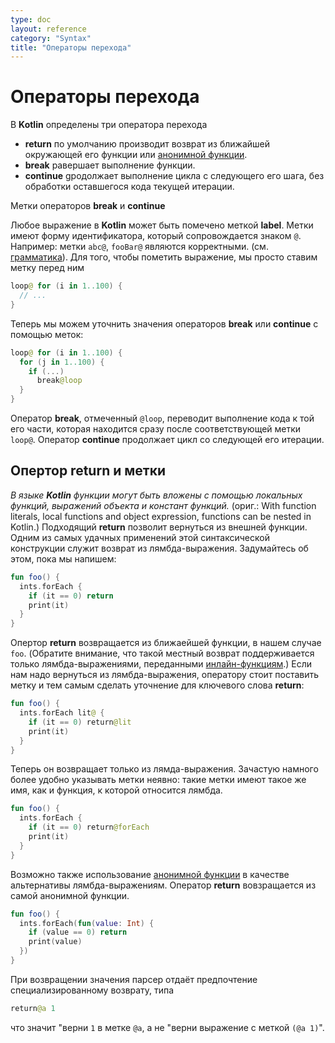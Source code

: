 ```yaml
---
type: doc
layout: reference
category: "Syntax"
title: "Операторы перехода"
---
```


<!--# Returns and Jumps-->
# Операторы перехода

<!--Kotlin has three structural jump operators-->
В <b>Kotlin</b> определены три оператора перехода

<!--* **return** By default returns from the nearest enclosing function or [anonymous function](lambdas.html#anonymous-functions).
* **break**. Terminates the nearest enclosing loop.
* **continue**. Proceeds to the next step of the nearest enclosing loop.-->
* **return** по умолчанию производит возврат из ближайшей окружающей его функции или [анонимной функции](http://kotlinlang.org/docs/reference/lambdas.html#anonymous-functions).
* **break** pавершает выполнение функции.
* **continue** gродолжает выполнение цикла с следующего его шага, без обработки оставшегося кода текущей итерации.


<!--## Break and Continue Labels-->
Метки операторов **break** и **continue**

<!--Any expression in Kotlin may be marked with a **label**.
Labels have the form of an identifier followed by the `@` sign, for example: `abc@`, `fooBar@` are valid labels (see the [grammar](grammar.html#label)).
To label an expression, we just put a label in front of it-->
Любое выражение в <b>Kotlin</b> может быть помечено меткой **label**.
Метки имеют форму идентификатора, который сопровождается знаком `@`. Например: метки `abc@`, `fooBar@` являются корректными.
(см. [грамматика](http://kotlinlang.org/docs/reference/grammar.html#label)). Для того, чтобы пометить выражение, мы просто ставим метку перед ним

``` kotlin
loop@ for (i in 1..100) {
  // ...
}
```

<!--Now, we can qualify a **break** or a **continue** with a label:-->
Теперь мы можем уточнить значения операторов **break** или **continue** с помощью меток:

``` kotlin
loop@ for (i in 1..100) {
  for (j in 1..100) {
    if (...)
      break@loop
  }
}
```

<!--A **break** qualified with a label jumps to the execution point right after the loop marked with that label.
A **continue** proceeds to the next iteration of that loop.-->
Оператор **break**, отмеченный `@loop`, переводит выполнение кода к той его части, которая находится сразу после соответствующей метки `loop@`.
Оператор **continue** продолжает цикл со следующей его итерации.


<!--## Return at Labels-->
## Опертор **return** и метки

<!--With function literals, local functions and object expression, functions can be nested in Kotlin. 
Qualified **return**s allow us to return from an outer function. 
The most important use case is returning from a lambda expression. Recall that when we write this:-->
_В языке <b>Kotlin</b> функции могут быть вложены с помощью локальных функций, выражений объекта и констант функций._
(ориг.: With function literals, local functions and object expression, functions can be nested in Kotlin.)
Подходящий **return** позволит вернуться из внешней функции.
Одним из самых удачных применений этой синтаксической конструкции служит возврат из лямбда-выражения. Задумайтесь об этом, пока мы напишем:

``` kotlin
fun foo() {
  ints.forEach {
    if (it == 0) return
    print(it)
  }
}
```

<!--The **return** expression returns from the nearest enclosing function, i.e. `foo`.
(Note that such non-local returns are supported only for lambda expressions passed to [inline functions](inline-functions.html).)
If we need to return from a lambda expression, we have to label it and qualify the **return**:-->
Опертор **return** возвращается из ближаейшей функции, в нашем случае `foo`.
(Обратите внимание, что такой местный возврат поддерживается только лямбда-выражениями, переданными [инлайн-функциям](http://kotlinlang.org/docs/reference/inline-functions.html).) Если нам надо вернуться из лямбда-выражения, оператору стоит поставить метку и тем самым сделать уточнение для ключевого слова **return**:

``` kotlin
fun foo() {
  ints.forEach lit@ {
    if (it == 0) return@lit
    print(it)
  }
}
```

<!--Now, it returns only from the lambda expression. Oftentimes it is more convenient to use implicits labels:
such a label has the same name as the function to which the lambda is passed.-->
Теперь он возвращает только из лямда-выражения. Зачастую намного более удобно указывать метки неявно: такие метки имеют такое же имя, как и функция, к которой относится лямбда.  

``` kotlin
fun foo() {
  ints.forEach {
    if (it == 0) return@forEach
    print(it)
  }
}
```

<!--Alternatively, we can replace the lambda expression with an [anonymous function](lambdas.html#anonymous-functions).
A **return** statement in an anomymous function will return from the anonymous function itself.-->
Возможно также использование [анонимной функции](http://kotlinlang.org/docs/reference/lambdas.html#anonymous-functions) в качестве альтернативы лямбда-выражениям. Оператор **return** вовзращается из самой анонимной функции.

``` kotlin
fun foo() {
  ints.forEach(fun(value: Int) {
    if (value == 0) return
    print(value)
  })
}
```

<!--When returning a value, the parser gives preference to the qualified return, i.e.-->
При возвращении значения парсер отдаёт предпочтение специализированному возврату, типа

``` kotlin
return@a 1
```

<!--means "return `1` at label `@a`" and not "return a labeled expression `(@a 1)`".-->
что значит "верни `1` в метке `@a`, а не "верни выражение с меткой `(@a 1)`".
